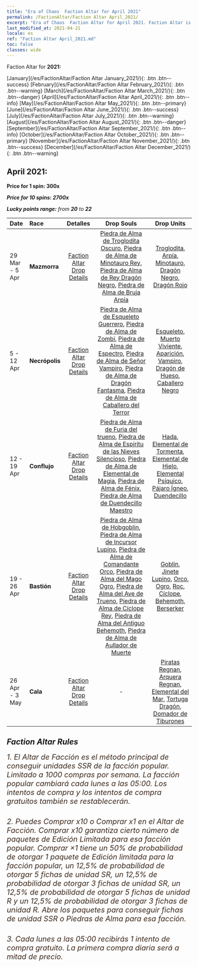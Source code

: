 ```yaml
---
title: "Era of Chaos  Faction Altar for April 2021"
permalink: /FactionAltar/Faction Altar April_2021/
excerpt: "Era of Chaos  Faction Altar for April 2021. Faction Altar is the primary method for obtaining SSR units from the popular faction. Limited to 1,000 purchases each week. The popular faction changes at 05:00 every Monday. Purchase attempts and free purchase attempts will also reset then."
last_modified_at: 2021-04-21
locale: es
ref: "Faction Altar April_2021.md"
toc: false
classes: wide
---
```


  Faction Altar for **2021:**

  [January](/es/FactionAltar/Faction Altar January_2021/){: .btn .btn--success} [February](/es/FactionAltar/Faction Altar February_2021/){: .btn .btn--warning} [March](/es/FactionAltar/Faction Altar March_2021/){: .btn .btn--danger} [April](/es/FactionAltar/Faction Altar April_2021/){: .btn .btn--info} [May](/es/FactionAltar/Faction Altar May_2021/){: .btn .btn--primary} [June](/es/FactionAltar/Faction Altar June_2021/){: .btn .btn--success} [July](/es/FactionAltar/Faction Altar July_2021/){: .btn .btn--warning} [August](/es/FactionAltar/Faction Altar August_2021/){: .btn .btn--danger} [September](/es/FactionAltar/Faction Altar September_2021/){: .btn .btn--info} [October](/es/FactionAltar/Faction Altar October_2021/){: .btn .btn--primary} [November](/es/FactionAltar/Faction Altar November_2021/){: .btn .btn--success} [December](/es/FactionAltar/Faction Altar December_2021/){: .btn .btn--warning} 

## April 2021:

  **Price for 1 spin: 300x** <i class="fas fa-gem"/>

  **Price for 10 spins: 2700x** <i class="fas fa-gem"/>

  **Lucky points range:** from **20** to **22**

  |    Date    |  Race  |  Detalles  |   Drop Souls   | Drop Units |
  |:-----------|:-------|:---------:|:--------------:|:----------:|
  | 29 Mar - 5 Apr | **Mazmorra** | [Faction Altar Drop Details](/es/FactionAltar/DROP_107/) | [Piedra de Alma de Troglodita Oscuro](/es/Items/unt_328/), [Piedra de Alma de Minotauro Rey](/es/Items/unt_332/), [Piedra de Alma de Rey Dragón Negro](/es/Items/unt_334/), [Piedra de Alma de Bruja Arpía](/es/Items/unt_329/) | [Troglodita](/es/Items/unt_244/), [Arpía](/es/Items/unt_245/), [Minotauro](/es/Items/unt_248/), [Dragón Negro](/es/Items/unt_250/), [Dragón Rojo](/es/Items/unt_251/) | 
  | 5 - 12 Apr | **Necrópolis** | [Faction Altar Drop Details](/es/FactionAltar/DROP_104/) | [Piedra de Alma de Esqueleto Guerrero](/es/Items/unt_297/), [Piedra de Alma de Zombi](/es/Items/unt_298/), [Piedra de Alma de Espectro](/es/Items/unt_299/), [Piedra de Alma de Señor Vampiro](/es/Items/unt_300/), [Piedra de Alma de Dragón Fantasma](/es/Items/unt_303/), [Piedra de Alma de Caballero del Terror](/es/Items/unt_302/) | [Esqueleto](/es/Items/unt_208/), [Muerto Viviente](/es/Items/unt_209/), [Aparición](/es/Items/unt_210/), [Vampiro](/es/Items/unt_211/), [Dragón de Hueso](/es/Items/unt_214/), [Caballero Negro](/es/Items/unt_213/) | 
  | 12 - 19 Apr | **Conflujo** | [Faction Altar Drop Details](/es/FactionAltar/DROP_109/) | [Piedra de Alma de Furia del trueno](/es/Items/unt_344/), [Piedra de Alma de Espíritu de las Nieves Silencioso](/es/Items/unt_345/), [Piedra de Alma de Elemental de Magia](/es/Items/unt_347/), [Piedra de Alma de Fénix](/es/Items/unt_348/), [Piedra de Alma de Duendecillo Maestro](/es/Items/unt_349/) | [Hada](/es/Items/unt_262/), [Elemental de Tormenta](/es/Items/unt_263/), [Elemental de Hielo](/es/Items/unt_264/), [Elemental Psíquico](/es/Items/unt_267/), [Pájaro Ígneo](/es/Items/unt_268/), [Duendecillo](/es/Items/unt_270/) | 
  | 19 - 26 Apr | **Bastión** | [Faction Altar Drop Details](/es/FactionAltar/DROP_103/) | [Piedra de Alma de Hobgoblin](/es/Items/unt_305/), [Piedra de Alma de Incursor Lupino](/es/Items/unt_306/), [Piedra de Alma de Comandante Orco](/es/Items/unt_307/), [Piedra de Alma del Mago Ogro](/es/Items/unt_308/), [Piedra de Alma del Ave de Trueno](/es/Items/unt_309/), [Piedra de Alma de Cíclope Rey](/es/Items/unt_310/), [Piedra de Alma del Antiguo Behemoth](/es/Items/unt_311/), [Piedra de Alma de Aullador de Muerte](/es/Items/unt_312/) | [Goblin](/es/Items/unt_217/), [Jinete Lupino](/es/Items/unt_218/), [Orco](/es/Items/unt_219/), [Ogro](/es/Items/unt_220/), [Roc](/es/Items/unt_221/), [Cíclope](/es/Items/unt_222/), [Behemoth](/es/Items/unt_223/), [Berserker](/es/Items/unt_224/) | 
  | 26 Apr - 3 May | **Cala** | [Faction Altar Drop Details](/es/FactionAltar/DROP_112/) |  - | [Piratas Regnan](/es/Items/unt_273/), [Arquera Regnan](/es/Items/unt_274/), [Elemental del Mar](/es/Items/unt_275/), [Tortuga Dragón](/es/Items/unt_278/), [Domador de Tiburones](/es/Items/unt_281/) | 




## Faction Altar Rules

  <span style="color: #3c2a1e;font-size:20px">1. El Altar de Facción es el método principal de conseguir unidades SSR de la facción popular. Limitado a 1000 compras por semana. La facción popular cambiará cada lunes a las 05:00. Los intentos de compra y los intentos de compra gratuitos también se restablecerán. </span><br/>

<br/>  <span style="color: #3c2a1e;font-size:20px">2. Puedes Comprar x10 o Comprar x1 en el Altar de Facción. Comprar x10 garantiza cierto número de paquetes de Edición Limitada para esa facción popular. Comprar ×1 tiene un 50% de probabilidad de otorgar 1 paquete de Edición limitada para la facción popular, un 12,5% de probabilidad de otorgar 5 fichas de unidad SR, un 12,5% de probabilidad de otorgar 3 fichas de unidad SR, un 12,5% de probabilidad de otorgar 5 fichas de unidad R y un 12,5% de probabilidad de otorgar 3 fichas de unidad R. Abre los paquetes para conseguir fichas de unidad SSR o Piedras de Alma para esa facción.</span>

<br/>  <span style="color: #3c2a1e;font-size:20px">3. Cada lunes a las 05:00 recibirás 1 intento de compra gratuito. La primera compra diaria será a mitad de precio.</span><br/>

<br/>